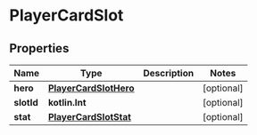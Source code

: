 
# PlayerCardSlot

## Properties
Name | Type | Description | Notes
------------ | ------------- | ------------- | -------------
**hero** | [**PlayerCardSlotHero**](PlayerCardSlotHero.md) |  |  [optional]
**slotId** | **kotlin.Int** |  |  [optional]
**stat** | [**PlayerCardSlotStat**](PlayerCardSlotStat.md) |  |  [optional]



